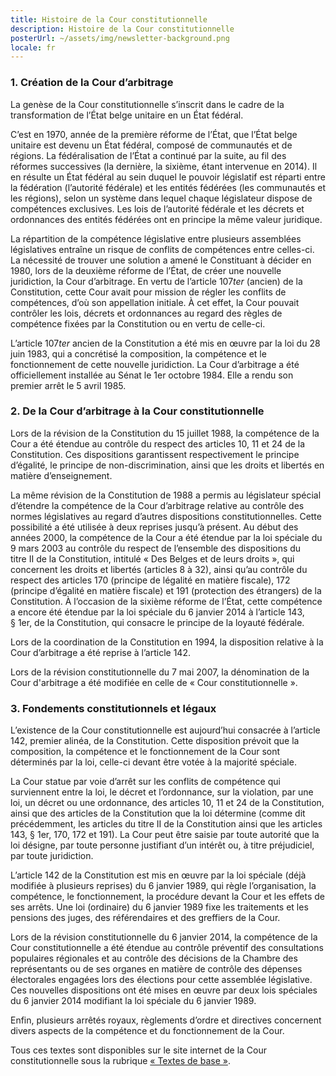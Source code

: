 ```yaml
---
title: Histoire de la Cour constitutionnelle
description: Histoire de la Cour constitutionnelle
posterUrl: ~/assets/img/newsletter-background.png
locale: fr
---
```


### 1\. Création de la Cour d’arbitrage

La genèse de la Cour constitutionnelle s’inscrit dans le cadre de la transformation de l’État belge unitaire en un État fédéral.

C’est en 1970, année de la première réforme de l’État, que l’État belge unitaire est devenu un État fédéral, composé de communautés et de régions. La fédéralisation de l’État a continué par la suite, au fil des réformes successives (la dernière, la sixième, étant intervenue en 2014). Il en résulte un État fédéral au sein duquel le pouvoir législatif est réparti entre la fédération (l’autorité fédérale) et les entités fédérées (les communautés et les régions), selon un système dans lequel chaque législateur dispose de compétences exclusives. Les lois de l’autorité fédérale et les décrets et ordonnances des entités fédérées ont en principe la même valeur juridique.

La répartition de la compétence législative entre plusieurs assemblées législatives entraîne un risque de conflits de compétences entre celles-ci. La nécessité de trouver une solution a amené le Constituant à décider en 1980, lors de la deuxième réforme de l’État, de créer une nouvelle juridiction, la Cour d’arbitrage. En vertu de l’article 107*ter* (ancien) de la Constitution, cette Cour avait pour mission de régler les conflits de compétences, d’où son appellation initiale. À cet effet, la Cour pouvait contrôler les lois, décrets et ordonnances au regard des règles de compétence fixées par la Constitution ou en vertu de celle-ci.

L’article 107*ter* ancien de la Constitution a été mis en œuvre par la loi du 28 juin 1983, qui a concrétisé la composition, la compétence et le fonctionnement de cette nouvelle juridiction. La Cour d’arbitrage a été officiellement installée au Sénat le 1er octobre 1984. Elle a rendu son premier arrêt le 5 avril 1985.

### 2\. De la Cour d’arbitrage à la Cour constitutionnelle

Lors de la révision de la Constitution du 15 juillet 1988, la compétence de la Cour a été étendue au contrôle du respect des articles 10, 11 et 24 de la Constitution. Ces dispositions garantissent respectivement le principe d’égalité, le principe de non-discrimination, ainsi que les droits et libertés en matière d’enseignement.

La même révision de la Constitution de 1988 a permis au législateur spécial d’étendre la compétence de la Cour d’arbitrage relative au contrôle des normes législatives au regard d’autres dispositions constitutionnelles. Cette possibilité a été utilisée à deux reprises jusqu’à présent. Au début des années 2000, la compétence de la Cour a été étendue par la loi spéciale du 9 mars 2003 au contrôle du respect de l’ensemble des dispositions du titre II de la Constitution, intitulé « Des Belges et de leurs droits », qui concernent les droits et libertés (articles 8 à 32), ainsi qu’au contrôle du respect des articles 170 (principe de légalité en matière fiscale), 172 (principe d’égalité en matière fiscale) et 191 (protection des étrangers) de la Constitution. À l’occasion de la sixième réforme de l’État, cette compétence a encore été étendue par la loi spéciale du 6 janvier 2014 à l’article 143, § 1er, de la Constitution, qui consacre le principe de la loyauté fédérale.

Lors de la coordination de la Constitution en 1994, la disposition relative à la Cour d’arbitrage a été reprise à l’article 142.

Lors de la révision constitutionnelle du 7 mai 2007, la dénomination de la Cour d'arbitrage a été modifiée en celle de «&nbsp;Cour&nbsp;constitutionnelle&nbsp;».

### 3\. Fondements constitutionnels et légaux

L’existence de la Cour constitutionnelle est aujourd’hui consacrée à l’article 142, premier alinéa, de la Constitution. Cette disposition prévoit que la composition, la compétence et le fonctionnement de la Cour sont déterminés par la loi, celle-ci devant être votée à la majorité spéciale.

La Cour statue par voie d’arrêt sur les conflits de compétence qui surviennent entre la loi, le décret et l’ordonnance, sur la violation, par une loi, un décret ou une ordonnance, des articles 10, 11 et 24 de la Constitution, ainsi que des articles de la Constitution que la loi détermine (comme dit précédemment, les articles du titre II de la Constitution ainsi que les articles 143, § 1er, 170, 172 et 191). La Cour peut être saisie par toute autorité que la loi désigne, par toute personne justifiant d’un intérêt ou, à titre préjudiciel, par toute juridiction.

L’article 142 de la Constitution est mis en œuvre par la loi spéciale (déjà modifiée à plusieurs reprises) du 6 janvier 1989, qui règle l’organisation, la compétence, le fonctionnement, la procédure devant la Cour et les effets de ses arrêts. Une loi (ordinaire) du 6 janvier 1989 fixe les traitements et les pensions des juges, des référendaires et des greffiers de la Cour.

Lors de la révision constitutionnelle du 6 janvier 2014, la compétence de la Cour constitutionnelle a été étendue au contrôle préventif des consultations populaires régionales et au contrôle des décisions de la Chambre des représentants ou de ses organes en matière de contrôle des dépenses électorales engagées lors des élections pour cette assemblée législative. Ces nouvelles dispositions ont été mises en œuvre par deux lois spéciales du 6 janvier 2014 modifiant la loi spéciale du 6 janvier 1989.

Enfin, plusieurs arrêtés royaux, règlements d’ordre et directives concernent divers aspects de la compétence et du fonctionnement de la Cour.

Tous ces textes sont disponibles sur le site internet de la Cour constitutionnelle sous la rubrique <a aria-label="Cliquez pour aller à la page des textes de base" href="/court/basic-text" >«&nbsp;Textes&nbsp;de&nbsp;base&nbsp;»</a>.
